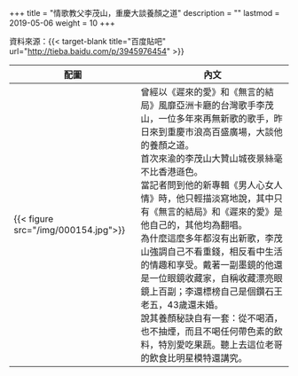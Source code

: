 +++
title = "情歌教父李茂山，重慶大談養顏之道"
description = ""
lastmod = 2019-05-06
weight = 10
+++

資料來源：{{< target-blank title="百度貼吧" url="http://tieba.baidu.com/p/3945976454" >}}

配圖  | 內文 
--------------|-------
{{< figure src="/img/000154.jpg">}}|曾經以《遲來的愛》和《無言的結局》風靡亞洲卡廳的台灣歌手李茂山，一位多年來再無新歌的歌手，昨日來到重慶市浪高百盛廣場，大談他的養顏之道。 <br>首次來渝的李茂山大贊山城夜景絲毫不比香港遜色。<br>當記者問到他的新專輯《男人心女人情》時，他只輕描淡寫地說，其中只有《無言的結局》和《遲來的愛》是他自己的，其他均為翻唱。 <br>為什麼這麼多年都沒有出新歌，李茂山強調自己不看重錢，相反看中生活的情趣和享受。戴著一副墨鏡的他還是一位眼鏡收藏家，自稱收藏漂亮眼鏡上百副；李還標榜自己是個鑽石王老五，43歲還未婚。<br>說其養顏秘訣自有一套：從不喝酒，也不抽煙，而且不喝任何帶色素的飲料，特別愛吃果蔬。聽上去這位老哥的飲食比明星模特還講究。 
